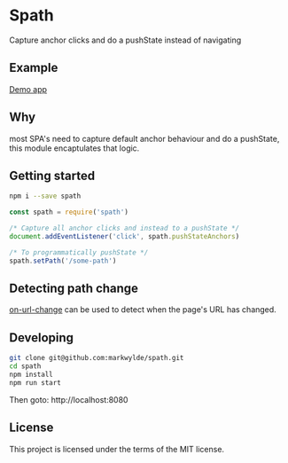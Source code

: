 # Spath

Capture anchor clicks and do a pushState instead of navigating

## Example

[Demo app](https://spath.render.com)

## Why

most SPA's need to capture default anchor behaviour and do a pushState, this module encaptulates that logic.

## Getting started

```bash
npm i --save spath
```

```js
const spath = require('spath')

/* Capture all anchor clicks and instead to a pushState */
document.addEventListener('click', spath.pushStateAnchors)

/* To programmatically pushState */
spath.setPath('/some-path')
```

## Detecting path change

[on-url-change](https://www.npmjs.com/package/on-url-change) can be used to detect when the page's URL has changed.

## Developing

```bash
git clone git@github.com:markwylde/spath.git
cd spath
npm install
npm run start
```

Then goto:
http://localhost:8080

## License
This project is licensed under the terms of the MIT license.

